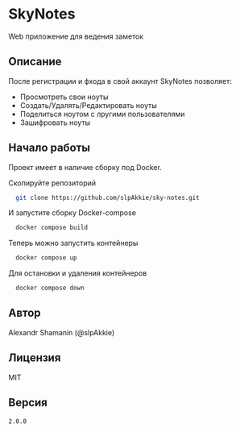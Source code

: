 # SkyNotes

Web приложение для ведения заметок

## Описание

После регистрации и фхода в свой аккаунт SkyNotes позволяет:

- Просмотреть свои ноуты
- Создать/Удалять/Редактировать ноуты
- Поделиться ноутом с лругими пользователями
- Зашифровать ноуты

## Начало работы

Проект имеет в наличие сборку под Docker.

Скопируйте репозиторий

```bash
  git clone https://github.com/slpAkkie/sky-notes.git
```

И запустите сборку Docker-compose

```bash
  docker compose build
```

Теперь можно запустить контейнеры

```bash
  docker compose up
```

Для остановки и удаления контейнеров

```bash
  docker compose down
```

## Автор

Alexandr Shamanin (@slpAkkie)

## Лицензия

MIT

## Версия

`2.0.0`
